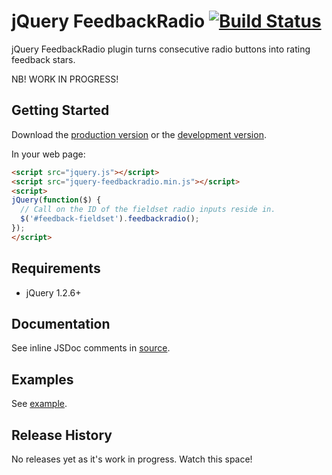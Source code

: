 # jQuery FeedbackRadio [![Build Status](https://travis-ci.org/ain/jquery-feedbackradio.png?branch=master)](https://travis-ci.org/ain/jquery-feedbackradio)

jQuery FeedbackRadio plugin turns consecutive radio buttons into rating feedback stars.

NB! WORK IN PROGRESS!

## Getting Started
Download the [production version][min] or the [development version][max].

[min]: https://raw.github.com/ain/jquery-feedbackradio/master/dist/jquery-feedbackradio.min.js
[max]: https://raw.github.com/ain/jquery-feedbackradio/master/dist/jquery-feedbackradio.js

In your web page:

```html
<script src="jquery.js"></script>
<script src="jquery-feedbackradio.min.js"></script>
<script>
jQuery(function($) {
  // Call on the ID of the fieldset radio inputs reside in.
  $('#feedback-fieldset').feedbackradio();
});
</script>
```

## Requirements
- jQuery 1.2.6+

## Documentation
See inline JSDoc comments in [source](https://raw.github.com/ain/jquery-feedbackradio/master/dist/jquery-feedbackradio.js).

## Examples
See [example](https://raw.github.com/ain/jquery-feedbackradio/master/example/feedbackradio.html).

## Release History
No releases yet as it's work in progress. Watch this space!
